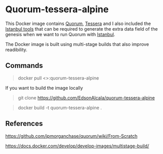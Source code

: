 # Quorum-tessera-alpine

This Docker image contains [Quorum](https://github.com/jpmorganchase/quorum), [Tessera](https://github.com/jpmorganchase/tessera) and I also included the [Istanbul tools](https://github.com/jpmorganchase/istanbul-tools) 
that can be required to generate the extra data field of the genesis when we want to run Quorum with [Istanbul](https://github.com/ethereum/EIPs/issues/650).

The Docker image is built using multi-stage builds that also improve readibility.

## Commands

> docker pull <>:quorum-tessera-alpine

If you want to build the image locally

> git clone https://github.com/EdsonAlcala/quorum-tessera-alpine

> docker build -t quorum-tessera-alpine .

## References

https://github.com/jpmorganchase/quorum/wiki/From-Scratch

https://docs.docker.com/develop/develop-images/multistage-build/
